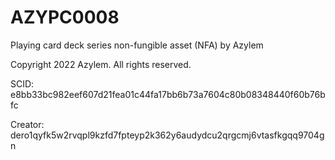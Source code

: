 # AZYPC0008
Playing card deck series non-fungible asset (NFA) by Azylem

Copyright 2022 Azylem. All rights reserved.

SCID: e8bb33bc982eef607d21fea01c44fa17bb6b73a7604c80b08348440f60b76bfc

Creator: dero1qyfk5w2rvqpl9kzfd7fpteyp2k362y6audydcu2qrgcmj6vtasfkgqq9704gn
